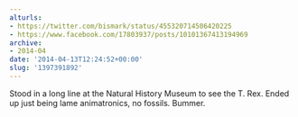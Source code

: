 ```yaml
---
alturls:
- https://twitter.com/bismark/status/455320714506420225
- https://www.facebook.com/17803937/posts/10101367413194969
archive:
- 2014-04
date: '2014-04-13T12:24:52+00:00'
slug: '1397391892'
---
```


Stood in a long line at the Natural History Museum to see the T. Rex. Ended up just being lame animatronics, no fossils. Bummer.

